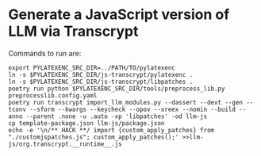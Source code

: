 # Generate a JavaScript version of LLM via Transcrypt

Commands to run are:

    export PYLATEXENC_SRC_DIR=../PATH/TO/pylatexenc
    ln -s $PYLATEXENC_SRC_DIR/js-transcrypt/pylatexenc .
    ln -s $PYLATEXENC_SRC_DIR/js-transcrypt/libpatches .
    poetry run python $PYLATEXENC_SRC_DIR/tools/preprocess_lib.py preprocesslib.config.yaml
    poetry run transcrypt import_llm_modules.py --dassert --dext --gen --tconv --sform --kwargs --keycheck --opov --xreex --nomin --build --anno --parent .none -u .auto -xp 'libpatches' -od llm-js
    cp template-package.json llm-js/package.json
    echo -e '\n/** HACK **/ import {custom_apply_patches} from "./customjspatches.js"; custom_apply_patches();' >>llm-js/org.transcrypt.__runtime__.js
    

